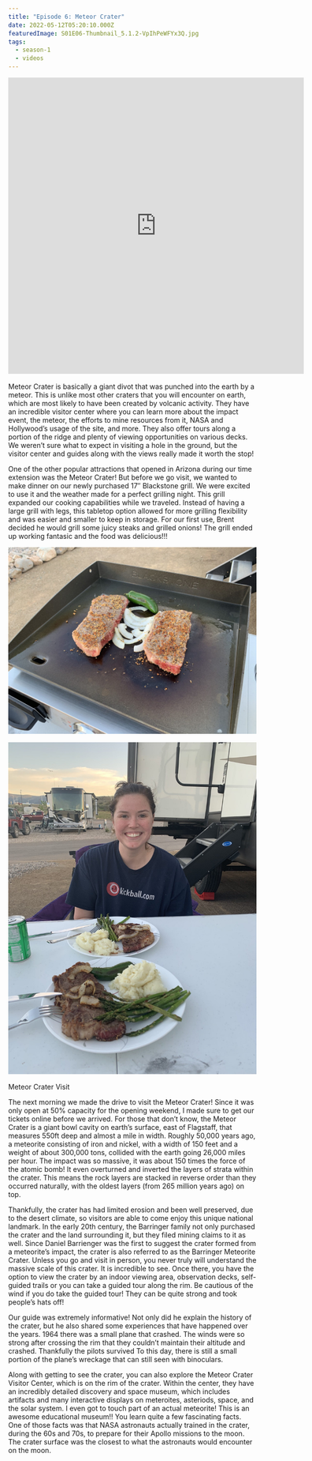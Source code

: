 ```yaml
---
title: "Episode 6: Meteor Crater"
date: 2022-05-12T05:20:10.000Z
featuredImage: S01E06-Thumbnail_5.1.2-VpIhPeWFYx3Q.jpg
tags:
  - season-1
  - videos
---
```


<iframe  allowfullscreen="true" title="A meteor left this giant hole in Arizona - She drives the RV for the first time" width="600" height="600" src="https://www.youtube.com/embed/ZnxyXd7WYyk?feature=oembed&amp;color=red&amp;rel=1&amp;controls=1&amp;fs=1&amp;iv_load_policy=0&amp;autoplay=0&amp;modestbranding=0&amp;cc_load_policy=0&amp;playsinline=1" frameborder="0" allow="accelerometer; encrypted-media;accelerometer;autoplay;clipboard-write;gyroscope;picture-in-picture clipboard-write; encrypted-media; gyroscope; picture-in-picture; web-share" referrerpolicy="strict-origin-when-cross-origin"></iframe>

Meteor Crater is basically a giant divot that was punched into the earth by a meteor. This is unlike most other craters that you will encounter on earth, which are most likely to have been created by volcanic activity. They have an incredible visitor center where you can learn more about the impact event, the meteor, the efforts to mine resources from it, NASA and Hollywood’s usage of the site, and more. They also offer tours along a portion of the ridge and plenty of viewing opportunities on various decks. We weren’t sure what to expect in visiting a hole in the ground, but the visitor center and guides along with the views really made it worth the stop!

One of the other popular attractions that opened in Arizona during our time extension was the Meteor Crater! But before we go visit, we wanted to make dinner on our newly purchased 17″ Blackstone grill. We were excited to use it and the weather made for a perfect grilling night. This grill expanded our cooking capabilities while we traveled. Instead of having a large grill with legs, this tabletop option allowed for more grilling flexibility and was easier and smaller to keep in storage. For our first use, Brent decided he would grill some juicy steaks and grilled onions! The grill ended up working fantasic and the food was delicious!!!

![](IMG_20200428_203315-2048x1536-dg8gyIZaGB6G.jpg)

![](IMG_20200428_205500-scaled-knHK6L68mSJW.jpg)

Meteor Crater Visit

The next morning we made the drive to visit the Meteor Crater! Since it was only open at 50% capacity for the opening weekend, I made sure to get our tickets online before we arrived. For those that don’t know, the Meteor Crater is a giant bowl cavity on earth’s surface, east of Flagstaff, that measures 550ft deep and almost a mile in width. Roughly 50,000 years ago, a meteorite consisting of iron and nickel, with a width of 150 feet and a weight of about 300,000 tons, collided with the earth going 26,000 miles per hour. The impact was so massive, it was about 150 times the force of the atomic bomb! It even overturned and inverted the layers of strata within the crater. This means the rock layers are stacked in reverse order than they occurred naturally, with the oldest layers (from 265 million years ago) on top.

Thankfully, the crater has had limited erosion and been well preserved, due to the desert climate, so visitors are able to come enjoy this unique national landmark. In the early 20th century, the Barringer family not only purchased the crater and the land surrounding it, but they filed mining claims to it as well. Since Daniel Barrienger was the first to suggest the crater formed from a meteorite’s impact, the crater is also referred to as the Barringer Meteorite Crater. Unless you go and visit in person, you never truly will understand the massive scale of this crater. It is incredible to see. Once there, you have the option to view the crater by an indoor viewing area, observation decks, self-guided trails or you can take a guided tour along the rim. Be cautious of the wind if you do take the guided tour! They can be quite strong and took people’s hats off!

Our guide was extremely informative! Not only did he explain the history of the crater, but he also shared some experiences that have happened over the years. 1964 there was a small plane that crashed. The winds were so strong after crossing the rim that they couldn’t maintain their altitude and crashed. Thankfully the pilots survived To this day, there is still a small portion of the plane’s wreckage that can still seen with binoculars.

Along with getting to see the crater, you can also explore the Meteor Crater Visitor Center, which is on the rim of the crater. Within the center, they have an incredibly detailed discovery and space museum, which includes artifacts and many interactive displays on meteroites, asteriods, space, and the solar system. I even got to touch part of an actual meteorite! This is an awesome educational museum!! You learn quite a few fascinating facts. One of those facts was that NASA astronauts actually trained in the crater, during the 60s and 70s, to prepare for their Apollo missions to the moon. The crater surface was the closest to what the astronauts would encounter on the moon.
